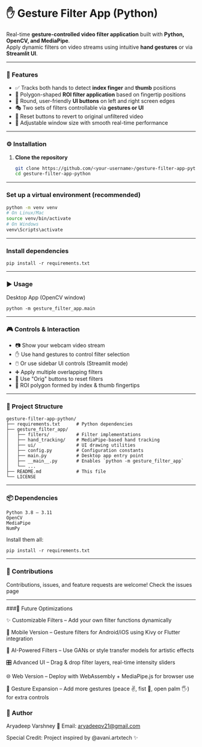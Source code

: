 # ✋ Gesture Filter App (Python)

Real-time **gesture-controlled video filter application** built with **Python, OpenCV, and MediaPipe**.  
Apply dynamic filters on video streams using intuitive **hand gestures** or via **Streamlit UI**.

---

### 🚀 Features

- ✅ Tracks both hands to detect **index finger** and **thumb** positions  
- 🎨 Polygon-shaped **ROI filter application** based on fingertip positions  
- 🔘 Round, user-friendly **UI buttons** on left and right screen edges  
- 🎭 Two sets of filters controllable via **gestures or UI**  
- 🔄 Reset buttons to revert to original unfiltered video  
- 📏 Adjustable window size with smooth real-time performance  

---

### ⚙️ Installation

1. **Clone the repository**
   ```bash
   git clone https://github.com/<your-username>/gesture-filter-app-python.git
   cd gesture-filter-app-python

---

### Set up a virtual environment (recommended)
```bash
python -m venv venv
# On Linux/Mac
source venv/bin/activate
# On Windows
venv\Scripts\activate
```
---

### Install dependencies
```
pip install -r requirements.txt
```
---

### ▶️ Usage
Desktop App (OpenCV window)
```
python -m gesture_filter_app.main
```
---

### 🎮 Controls & Interaction

- 📷 Show your webcam video stream
- ✋ Use hand gestures to control filter selection
- 🖱️ Or use sidebar UI controls (Streamlit mode)
- ➕ Apply multiple overlapping filters
- 🔄 Use "Orig" buttons to reset filters
- 🔺 ROI polygon formed by index & thumb fingertips

---

### 📂 Project Structure
```
gesture-filter-app-python/
├── requirements.txt      # Python dependencies
├── gesture_filter_app/
│   ├── filters/          # Filter implementations
│   ├── hand_tracking/    # MediaPipe-based hand tracking
│   ├── ui/               # UI drawing utilities
│   ├── config.py         # Configuration constants
│   ├── main.py           # Desktop app entry point
│   ├── __main__.py       # Enables `python -m gesture_filter_app`
│   └── ...
├── README.md             # This file
└── LICENSE
```
---

### 📦 Dependencies
```
Python 3.8 – 3.11
OpenCV
MediaPipe
NumPy
```

Install them all:
```
pip install -r requirements.txt
```
---

### 🤝 Contributions

Contributions, issues, and feature requests are welcome!
Check the issues page

---

###🔮 Future Optimizations

✨ Customizable Filters – Add your own filter functions dynamically

📲 Mobile Version – Gesture filters for Android/iOS using Kivy or Flutter integration

🧠 AI-Powered Filters – Use GANs or style transfer models for artistic effects

🎛️ Advanced UI – Drag & drop filter layers, real-time intensity sliders

🌐 Web Version – Deploy with WebAssembly + MediaPipe.js for browser use

🤖 Gesture Expansion – Add more gestures (peace ✌️, fist 👊, open palm 🖐️) for extra controls

### 👤 Author

Aryadeep Varshney
📧 Email: aryadeepv21@gmail.com

Special Credit: Project inspired by @avani.artxtech ✨
